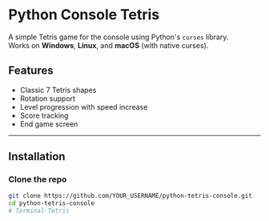 # Python Console Tetris 

A simple Tetris game for the console using Python's `curses` library.  
Works on **Windows**, **Linux**, and **macOS** (with native curses).

## Features
- Classic 7 Tetris shapes
- Rotation support
- Level progression with speed increase
- Score tracking
- End game screen

---

## Installation

### Clone the repo
```bash
git clone https://github.com/YOUR_USERNAME/python-tetris-console.git
cd python-tetris-console
# Terminal-Tetris
